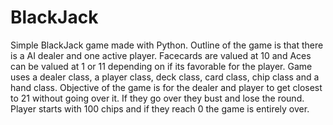 # BlackJack
Simple BlackJack game made with Python. Outline of the game is that there is a AI dealer and one active player. Facecards are valued at 10 and Aces can be valued at 1 or 11 depending on if its favorable for the player. Game uses a dealer class, a player class, deck class, card class, chip class and a hand class. Objective of the game is for the dealer and player to get closest to 21 without going over it. If they go over they bust and lose the round. Player starts with 100 chips and if they reach 0 the game is entirely over.
